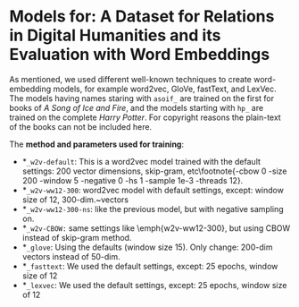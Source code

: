 # Models for: A Dataset for Relations in Digital Humanities and its Evaluation with Word Embeddings

As mentioned,
we used different well-known techniques to create word-embedding models, for example word2vec, GloVe, fastText, and LexVec.
The models having names staring with `asoif_` are trained on the first for books of *A Song of Ice and Fire*,
and the models starting with `hp_` are trained on the complete *Harry Potter*. For copyright reasons the plain-text of
the books can not be included here.

The **method and parameters used for training**:
* \*`_w2v-default`: This is a word2vec model trained with the default settings: 200 vector dimensions, skip-gram, etc\footnote{-cbow 0 -size 200 -window 5 -negative 0 -hs 1 -sample 1e-3 -threads 12}.
* \*`_w2v-ww12-300`: word2vec model with default settings, except: window size of 12, 300-dim.~vectors
* \*`_w2v-ww12-300-ns`: like the previous model, but with negative sampling on.
* \*`_w2v-CBOW:` same settings like \emph{w2v-ww12-300}, but using CBOW instead of skip-gram method.
* \*`_glove`: Using the defaults (window size 15). Only change: 200-dim vectors instead of 50-dim.
* \*`_fasttext`: We used the default settings, except: 25 epochs, window size of 12
* \*`_lexvec`: We used the default settings, except: 25 epochs, window size of 12



